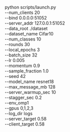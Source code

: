python scripts/launch.py \
  --num_clients 20 \
  --bind 0.0.0.0:51052 \
  --server_addr 127.0.0.1:51052 \
  --data_root ./dataset \
  --dataset_name Cifar10 \
  --num_classes 10 \
  --rounds 30 \
  --local_epochs 3 \
  --batch_size 32 \
  --lr 0.005 \
  --momentum 0.9 \
  --sample_fraction 1.0 \
  --seed 42 \
  --model_name resnet18 \
  --max_message_mb 128 \
  --server_warmup_sec 10 \
  --stagger_sec 0.2 \
  --env_omp1 \
  --gpus 0,1,2,3 \
  --log_dir logs \
  --server_target 0.58 \
  --client_target 0.58



